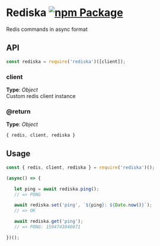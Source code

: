 # Rediska [![npm Package](https://img.shields.io/npm/v/rediska.svg)](https://www.npmjs.org/package/rediska)
Redis commands in async format



## API

```javascript
const rediska = require('rediska')([client]);
```


### client
**Type**: _Object_   
Custom redis client instance



### @return
**Type**: _Object_  
```javascript
{ redis, client, rediska }
```


## Usage   
```javascript
const { redis, client, rediska } = require('rediska')();

(async() => {

   let ping = await rediska.ping();
   // => PONG

   await rediska.set('ping', `${ping}: ${Date.now()}`);
   // => OK

   await rediska.get('ping');
   // => PONG: 1594743040071

})();
```
